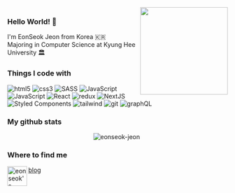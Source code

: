 <img align='right' src='https://user-images.githubusercontent.com/5713670/87202985-820dcb80-c2b6-11ea-9f56-7ec461c497c3.gif' width='200'>

### Hello World! 👋 
I'm EonSeok Jeon from Korea 🇰🇷
<br />
Majoring in Computer Science at Kyung Hee University 🏛️

<h3>Things I code with</h3>
<p>
  <img alt="html5" src="https://img.shields.io/badge/-HTML5-E34F26?style=flat-square&logo=html5&logoColor=white" />
  <img alt="css3" src="https://img.shields.io/badge/CSS3-1572B6?style=flat-square&logo=css3&logoColor=white" />
  <img alt="SASS" src ="https://img.shields.io/badge/SASS-cc6699.svg?&style=flat-square&logo=sass&logoColor=white"/>
  <img alt="JavaScript" src="https://img.shields.io/badge/JavaScript-F7DF1E?style=flat-square&logo=javascript&logoColor=black" />
  <img alt="JavaScript" src="https://img.shields.io/badge/TypeScript-007ACC?style=flat-square&logo=typescript&logoColor=white" />
  <img alt="React" src="https://img.shields.io/badge/-React-45b8d8?style=flat-square&logo=react&logoColor=white" />
  <img alt="redux" src="https://img.shields.io/badge/-Redux-764ABC?style=flat-square&logo=redux&logoColor=white" />
  <img alt="NextJS" src="https://img.shields.io/badge/Next.js-000000?style=flat-square&logo=Next.js&logoColor=white" />
  <img alt="Styled Components" src="https://img.shields.io/badge/-Styled_Components-db7092?style=flat-square&logo=styled-components&logoColor=white" />
  <img alt="tailwind" src="https://img.shields.io/badge/Tailwind_CSS-38B2AC?style=flat-square&logo=tailwind-css&logoColor=white" />
  <img alt="git" src="https://img.shields.io/badge/-Git-F05032?style=flat-square&logo=git&logoColor=white" />
  <img alt="graphQL" src="https://img.shields.io/badge/GraphQL-E10098?style=flat-square&logo=GraphQL&logoColor=white">
</p>

<h3>My github stats</h3>
<p align="center"> <img src="https://github-readme-stats.vercel.app/api?username=eonseok-jeon&show_icons=true&theme=gotham" alt="eonseok-jeon" />&nbsp;


<!--
<h3>Ongoing projects</h3>
<table>
  <thead align="center">
    <tr border: none;>
      <td><b>🎁 Projects</b></td>
      <td><b>⭐ Stars</b></td>
      <td><b>📚 Forks</b></td>
      <td><b>🛎 Issues</b></td>
      <td><b>📬 Pull requests</b></td>
    </tr>
  </thead>
  <tbody>
    <tr>
      <td><a href="https://github.com/stockOneQ/front"><b>Stock One Q</b></a></td>
      <td><img alt="Stars" src="https://img.shields.io/github/stars/stockOneQ/front?style=flat-square&labelColor=343b41"/></td>
      <td><img alt="Forks" src="https://img.shields.io/github/forks/stockOneQ/front?style=flat-square&labelColor=343b41"/></td>
      <td><img alt="Issues" src="https://img.shields.io/github/issues/stockOneQ/front?style=flat-square&labelColor=343b41"/></td>
      <td><img alt="Pull Requests" src="https://img.shields.io/github/issues-pr/stockOneQ/front?style=flat-square&labelColor=343b41"/></td>
    </tr>
-->
  </tbody>
</table>

<h3>Where to find me</h3>

<!-- [![My Skills](https://skillicons.dev/icons?i=github)](https://eonseok-blog.vercel.app/) -->
[blog](https://eonseok.site/)
<a href="https://www.instagram.com/___seeeok/">
  <img align="left" alt="eonseok's Instagram" width="45px" src="https://raw.githubusercontent.com/hussainweb/hussainweb/main/icons/instagram.png" />
</a>



<br /><br /><br />

<!--
**eonseok-jeon/eonseok-jeon** is a ✨ _special_ ✨ repository because its `README.md` (this file) appears on your GitHub profile.

Here are some ideas to get you started:

- 🔭 I’m currently working on ...
- 🌱 I’m currently learning ...
- 👯 I’m looking to collaborate on ...
- 🤔 I’m looking for help with ...
- 💬 Ask me about ...
- 📫 How to reach me: ...
- 😄 Pronouns: ...
- ⚡ Fun fact: ...
-->
